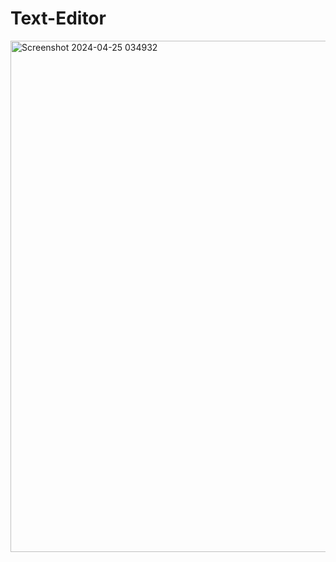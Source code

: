 # Text-Editor

<img width="818" alt="Screenshot 2024-04-25 034932" src="https://github.com/vaman298/Text-Editor/assets/108681488/8d2b4e1a-a51f-4436-b9a1-409594de7adb">
